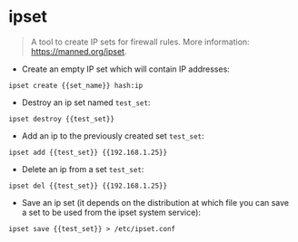 # ipset

> A tool to create IP sets for firewall rules.
> More information: <https://manned.org/ipset>.

- Create an empty IP set which will contain IP addresses:

`ipset create {{set_name}} hash:ip`

- Destroy an ip set named `test_set`:

`ipset destroy {{test_set}}`

- Add an ip to the previously created set `test_set`:

`ipset add {{test_set}} {{192.168.1.25}}`

- Delete an ip from a set `test_set`:

`ipset del {{test_set}} {{192.168.1.25}}`

- Save an ip set (it depends on the distribution at which file you can save a set to be used from the ipset system service):

`ipset save {{test_set}} > /etc/ipset.conf`
